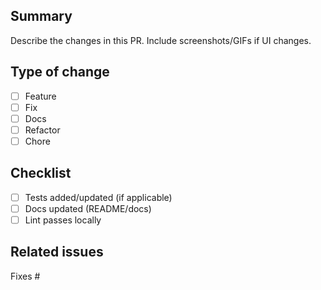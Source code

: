 ## Summary

Describe the changes in this PR. Include screenshots/GIFs if UI changes.

## Type of change
- [ ] Feature
- [ ] Fix
- [ ] Docs
- [ ] Refactor
- [ ] Chore

## Checklist
- [ ] Tests added/updated (if applicable)
- [ ] Docs updated (README/docs)
- [ ] Lint passes locally

## Related issues
Fixes #
